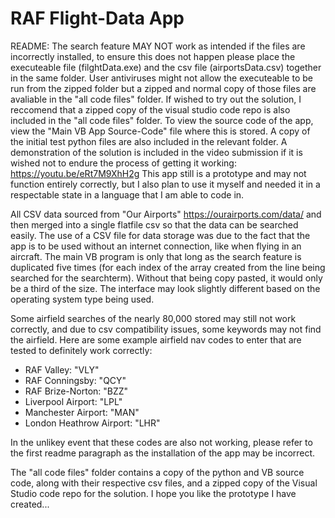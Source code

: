 # RAF Flight-Data App

README: The search feature MAY NOT work as intended if the files are incorrectly installed, to ensure this does not happen please place the executeable file (filghtData.exe) and the csv file (airportsData.csv) together in the same folder. User antiviruses might not allow the executeable to be run from the zipped folder but a zipped and normal copy of those files are avaliable in the "all code files" folder. If wished to try out the solution, I reccomend that a zipped copy of the visual studio code repo is also included in the "all code files" folder. To view the source code of the app, view the "Main VB App Source-Code" file where this is stored. A copy of the initial test python files are also included in the relevant folder. A demonstration of the solution is included in the video submission if it is wished not to endure the process of getting it working: https://youtu.be/eRt7M9XhH2g This app still is a prototype and may not function entirely correctly, but I also plan to use it myself and needed it in a respectable state in a language that I am able to code in.

All CSV data sourced from "Our Airports" https://ourairports.com/data/ and then merged into a single flatfile csv so that the data can be searched easily. The use of a CSV file for data storage was due to the fact that the app is to be used without an internet connection, like when flying in an aircraft. The main VB program is only that long as the search feature is duplicated five times (for each index of the array created from the line being searched for the searchterm). Without that being copy pasted, it would only be a third of the size. The interface may look slightly different based on the operating system type being used.

Some airfield searches of the nearly 80,000 stored may still not work correctly, and due to csv compatibility issues, some keywords may not find the airfield. Here are some example airfield nav codes to enter that are tested to definitely work correctly:

- RAF Valley: "VLY"
- RAF Conningsby: "QCY"
- RAF Brize-Norton: "BZZ"
- Liverpool Airport: "LPL"
- Manchester Airport: "MAN"
- London Heathrow Airport: "LHR"

In the unlikey event that these codes are also not working, please refer to the first readme paragraph as the installation of the app may be incorrect.

The "all code files" folder contains a copy of the python and VB source code, along with their respective csv files, and a zipped copy of the Visual Studio code repo for the solution. I hope you like the prototype I have created...
